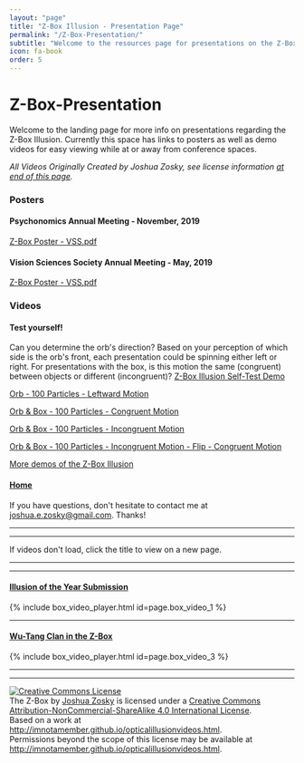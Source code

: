 ```yaml
---
layout: "page"
title: "Z-Box Illusion - Presentation Page"
permalink: "/Z-Box-Presentation/"
subtitle: "Welcome to the resources page for presentations on the Z-Box Illusion"
icon: fa-book
order: 5
---
```


# Z-Box-Presentation

Welcome to the landing page for more info on presentations regarding the Z-Box Illusion. Currently this space has links to posters as well as demo videos for easy viewing while at or away from conference spaces.

_All Videos Originally Created by Joshua Zosky, see license information [at end of this page](#license)._


### Posters
#### Psychonomics Annual Meeting - November, 2019
[Z-Box Poster - VSS.pdf](https://imnotamember.github.io/Z-Box-Presentation/Z-Box%20Poster%20-%20Psychonomics.pdf)
#### Vision Sciences Society Annual Meeting - May, 2019
[Z-Box Poster - VSS.pdf](https://imnotamember.github.io/Z-Box-Presentation/Z-Box%20Poster%20-%20VSS.pdf)

### Videos
#### Test yourself!
Can you determine the orb's direction? 
Based on your perception of which side is the orb's front, each presentation could be spinning either left or right. For presentations with the box, is this motion the same (congruent) between objects or different (incongruent)?
[Z-Box Illusion Self-Test Demo](https://unl.box.com/s/i5bh78ymu636m9yykkzwgxtqjzfyg8j8)

[Orb - 100 Particles - Leftward Motion](https://unl.box.com/s/i5bh78ymu636m9yykkzwgxtqjzfyg8j8)

[Orb & Box - 100 Particles - Congruent Motion](https://unl.box.com/s/z76mk9q4vpwdtzzqniy55nkljtlgpaok)

[Orb & Box - 100 Particles - Incongruent Motion](https://unl.box.com/s/vuy7kavrswtedgb1bpmju77bpeuxjrdv)

[Orb & Box - 100 Particles - Incongruent Motion - Flip - Congruent Motion](https://unl.box.com/s/8224wsoqsbddmklnt61r2grep6gjkjtd)

[More demos of the Z-Box Illusion](http://imnotamember.github.io/opticalillusionvideos.html)


#### [Home](http://imnotamember.github.io/)

If you have questions, don't hesitate to contact me at <joshua.e.zosky@gmail.com>.
Thanks!

----
****

If videos don't load, click the title to view on a new page.

----
****

#### [Illusion of the Year Submission](https://unl.box.com/s/xwo1nn8fqsy1dvbozvrozy5cizs3rxu4)

{% include box_video_player.html id=page.box_video_1 %}

----

#### [Wu-Tang Clan in the Z-Box](https://unl.box.com/s/tabkmtl5cty5bmgtv5u5i04e8per0450)

{% include box_video_player.html id=page.box_video_3 %}

----
****

<section id="license">
<a rel="license" href="http://creativecommons.org/licenses/by-nc-sa/4.0/">
    <img alt="Creative Commons License" style="border-width:0" src="https://i.creativecommons.org/l/by-nc-sa/4.0/88x31.png" />
</a>
<br />
<span xmlns:dct="http://purl.org/dc/terms/" href="http://purl.org/dc/dcmitype/MovingImage" property="dct:title" rel="dct:type">The Z-Box</span> by <a xmlns:cc="http://creativecommons.org/ns#" href="http://imnotamember.github.io/opticalillusionvideos.html" property="cc:attributionName" rel="cc:attributionURL">Joshua Zosky</a> is licensed under a <a rel="license" href="http://creativecommons.org/licenses/by-nc-sa/4.0/">Creative Commons Attribution-NonCommercial-ShareAlike 4.0 International License</a>.<br />Based on a work at <a xmlns:dct="http://purl.org/dc/terms/" href="http://imnotamember.github.io/opticalillusionvideos.html" rel="dct:source">http://imnotamember.github.io/opticalillusionvideos.html</a>.<br />Permissions beyond the scope of this license may be available at <a xmlns:cc="http://creativecommons.org/ns#" href="http://imnotamember.github.io/opticalillusionvideos.html" rel="cc:morePermissions">http://imnotamember.github.io/opticalillusionvideos.html</a>.
</section>
